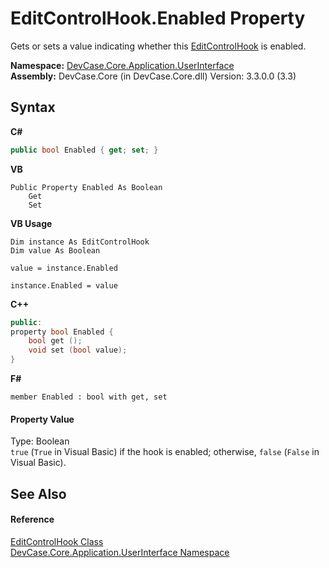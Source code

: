 # EditControlHook.Enabled Property 
 

Gets or sets a value indicating whether this <a href="T_DevCase_Core_Application_UserInterface_EditControlHook">EditControlHook</a> is enabled.

**Namespace:**&nbsp;<a href="N_DevCase_Core_Application_UserInterface">DevCase.Core.Application.UserInterface</a><br />**Assembly:**&nbsp;DevCase.Core (in DevCase.Core.dll) Version: 3.3.0.0 (3.3)

## Syntax

**C#**<br />
``` C#
public bool Enabled { get; set; }
```

**VB**<br />
``` VB
Public Property Enabled As Boolean
	Get
	Set
```

**VB Usage**<br />
``` VB Usage
Dim instance As EditControlHook
Dim value As Boolean

value = instance.Enabled

instance.Enabled = value
```

**C++**<br />
``` C++
public:
property bool Enabled {
	bool get ();
	void set (bool value);
}
```

**F#**<br />
``` F#
member Enabled : bool with get, set

```


#### Property Value
Type: Boolean<br />`true` (`True` in Visual Basic) if the hook is enabled; otherwise, `false` (`False` in Visual Basic).

## See Also


#### Reference
<a href="T_DevCase_Core_Application_UserInterface_EditControlHook">EditControlHook Class</a><br /><a href="N_DevCase_Core_Application_UserInterface">DevCase.Core.Application.UserInterface Namespace</a><br />